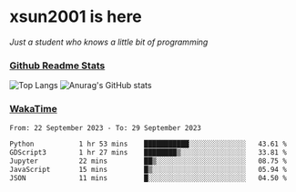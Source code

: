 # xsun2001 is here

*Just a student who knows a little bit of programming*

### [Github Readme Stats](https://github.com/anuraghazra/github-readme-stats)

![Top Langs](https://github-readme-stats.vercel.app/api/top-langs/?username=xsun2001&layout=compact&theme=radical) ![Anurag's GitHub stats](https://github-readme-stats.vercel.app/api?username=xsun2001&show_icons=true&theme=radical)

### [WakaTime](https://wakatime.com)

<!--START_SECTION:waka-->

```txt
From: 22 September 2023 - To: 29 September 2023

Python           1 hr 53 mins    ███████████░░░░░░░░░░░░░░   43.61 %
GDScript3        1 hr 27 mins    ████████▒░░░░░░░░░░░░░░░░   33.81 %
Jupyter          22 mins         ██▒░░░░░░░░░░░░░░░░░░░░░░   08.75 %
JavaScript       15 mins         █▒░░░░░░░░░░░░░░░░░░░░░░░   05.94 %
JSON             11 mins         █░░░░░░░░░░░░░░░░░░░░░░░░   04.50 %
```

<!--END_SECTION:waka-->
